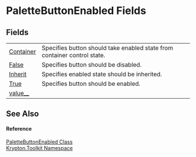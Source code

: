 # PaletteButtonEnabled Fields




## Fields
<table>
<tr>
<td><a href="76300776-c1a5-219d-dbf8-857d0f705d0c.md">Container</a></td>
<td>Specifies button should take enabled state from container control state.</td></tr>
<tr>
<td><a href="c7b8e6d9-c282-ad45-245c-276425f9b77f.md">False</a></td>
<td>Specifies button should be disabled.</td></tr>
<tr>
<td><a href="30c4b26a-7483-759c-7812-ce529064d4ec.md">Inherit</a></td>
<td>Specifies enabled state should be inherited.</td></tr>
<tr>
<td><a href="d28766c5-62fb-36b5-7c44-6d77ca99dac1.md">True</a></td>
<td>Specifies button should be enabled.</td></tr>
<tr>
<td><a href="094fb1b9-806d-a4ac-6a98-18391483aa73.md">value__</a></td>
<td> </td></tr>
</table>

## See Also


#### Reference
<a href="98f11480-d44a-ab27-2532-987288e232fe.md">PaletteButtonEnabled Class</a>  
<a href="79d2eac2-21f4-54ff-7552-b20c33c30600.md">Krypton.Toolkit Namespace</a>  
